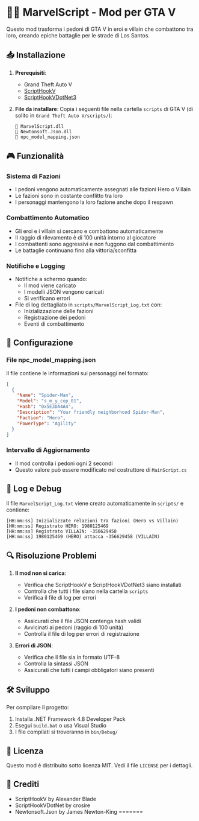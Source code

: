 # 🦸‍♂️ MarvelScript - Mod per GTA V

Questo mod trasforma i pedoni di GTA V in eroi e villain che combattono tra loro, creando epiche battaglie per le strade di Los Santos.

## 📥 Installazione

1. **Prerequisiti**:
   - Grand Theft Auto V
   - [ScriptHookV](http://www.dev-c.com/gtav/scripthookv/)
   - [ScriptHookVDotNet3](https://github.com/crosire/scripthookvdotnet/releases)

2. **File da installare**:
   Copia i seguenti file nella cartella `scripts` di GTA V (di solito in `Grand Theft Auto V/scripts/`):
   ```
   📄 MarvelScript.dll
   📄 Newtonsoft.Json.dll
   📄 npc_model_mapping.json
   ```

## 🎮 Funzionalità

### Sistema di Fazioni
- I pedoni vengono automaticamente assegnati alle fazioni Hero o Villain
- Le fazioni sono in costante conflitto tra loro
- I personaggi mantengono la loro fazione anche dopo il respawn

### Combattimento Automatico
- Gli eroi e i villain si cercano e combattono automaticamente
- Il raggio di rilevamento è di 100 unità intorno al giocatore
- I combattenti sono aggressivi e non fuggono dal combattimento
- Le battaglie continuano fino alla vittoria/sconfitta

### Notifiche e Logging
- Notifiche a schermo quando:
  - Il mod viene caricato
  - I modelli JSON vengono caricati
  - Si verificano errori
- File di log dettagliato in `scripts/MarvelScript_Log.txt` con:
  - Inizializzazione delle fazioni
  - Registrazione dei pedoni
  - Eventi di combattimento

## 🔧 Configurazione

### File npc_model_mapping.json
Il file contiene le informazioni sui personaggi nel formato:
```json
[
  {
    "Name": "Spider-Man",
    "Model": "s_m_y_cop_01",
    "Hash": "0x5E3DA4A4",
    "Description": "Your friendly neighborhood Spider-Man",
    "Faction": "Hero",
    "PowerType": "Agility"
  }
]
```

### Intervallo di Aggiornamento
- Il mod controlla i pedoni ogni 2 secondi
- Questo valore può essere modificato nel costruttore di `MainScript.cs`

## 📝 Log e Debug

Il file `MarvelScript_Log.txt` viene creato automaticamente in `scripts/` e contiene:
```
[HH:mm:ss] Inizializzate relazioni tra fazioni (Hero vs Villain)
[HH:mm:ss] Registrato HERO: 1980125469
[HH:mm:ss] Registrato VILLAIN: -356629458
[HH:mm:ss] 1980125469 (HERO) attacca -356629458 (VILLAIN)
```

## 🔍 Risoluzione Problemi

1. **Il mod non si carica**:
   - Verifica che ScriptHookV e ScriptHookVDotNet3 siano installati
   - Controlla che tutti i file siano nella cartella `scripts`
   - Verifica il file di log per errori

2. **I pedoni non combattono**:
   - Assicurati che il file JSON contenga hash validi
   - Avvicinati ai pedoni (raggio di 100 unità)
   - Controlla il file di log per errori di registrazione

3. **Errori di JSON**:
   - Verifica che il file sia in formato UTF-8
   - Controlla la sintassi JSON
   - Assicurati che tutti i campi obbligatori siano presenti

## 🛠️ Sviluppo

Per compilare il progetto:
1. Installa .NET Framework 4.8 Developer Pack
2. Esegui `build.bat` o usa Visual Studio
3. I file compilati si troveranno in `bin/Debug/`

## 📄 Licenza

Questo mod è distribuito sotto licenza MIT. Vedi il file `LICENSE` per i dettagli.

## 👥 Crediti

- ScriptHookV by Alexander Blade
- ScriptHookVDotNet by crosire
- Newtonsoft.Json by James Newton-King 
=======
